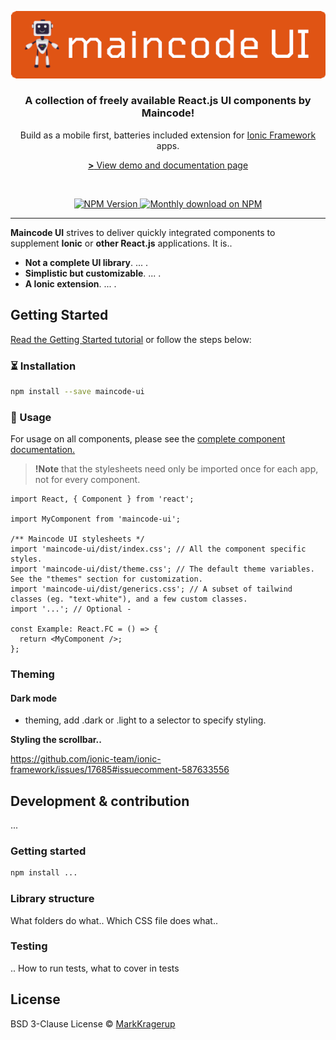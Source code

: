 <p align="center">
  <a href="https://strapi.io">
    <img src="./assets/MaincodeUITitle_Filled.png" width="581" alt="Maincode UI logo" />
  </a>
</p>

<h3 align="center">A collection of freely available React.js UI components by Maincode!</h3>
<p align="center">Build as a mobile first, batteries included extension for <a href="https://github.com/ionic-team/ionic-framework">Ionic Framework</a> apps.</p>
<p align="center"><a href="https://maincode-org.github.io/maincode-ui/"><strong>></strong> View demo and documentation page</a></p>
<br />

<p align="center">
  <a href="https://www.npmjs.org/package/strapi">
    <img src="https://img.shields.io/npm/v/maincode-ui/latest.svg" alt="NPM Version" />
  </a>
  <a href="https://www.npmjs.org/package/strapi">
    <img src="https://img.shields.io/npm/dm/maincode-ui.svg" alt="Monthly download on NPM" />
  </a>
</p>

---

**Maincode UI** strives to deliver quickly integrated components to supplement **Ionic** or **other React.js** applications. It is..

- **Not a complete UI library**. ... .
- **Simplistic but customizable**. ... .
- **A Ionic extension**. ... .

## Getting Started

<a href="https://maincode-org.github.io/maincode-ui/QuickStart" target="_blank">Read the Getting Started tutorial</a> or follow the steps below:

### ⏳ Installation

```bash
npm install --save maincode-ui
```

### 🎉 Usage

For usage on all components, please see the <a href="https://maincode-org.github.io/maincode-ui/Overview">complete component documentation.</a>

> **!Note** that the stylesheets need only be imported once for each app, not for every component.

```tsx
import React, { Component } from 'react';

import MyComponent from 'maincode-ui';

/** Maincode UI stylesheets */
import 'maincode-ui/dist/index.css'; // All the component specific styles.
import 'maincode-ui/dist/theme.css'; // The default theme variables. See the "themes" section for customization.
import 'maincode-ui/dist/generics.css'; // A subset of tailwind classes (eg. "text-white"), and a few custom classes.
import '...'; // Optional -

const Example: React.FC = () => {
  return <MyComponent />;
};
```

### Theming

#### Dark mode

- theming, add .dark or .light to a selector to specify styling.

**Styling the scrollbar..**

https://github.com/ionic-team/ionic-framework/issues/17685#issuecomment-587633556

## Development & contribution

...

### Getting started

```bash
npm install ...
```

### Library structure

What folders do what..
Which CSS file does what..

### Testing

.. How to run tests, what to cover in tests

## License

BSD 3-Clause License © [MarkKragerup](https://github.com/MarkKragerup)
